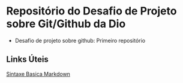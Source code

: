 # Repositório do Desafio de Projeto sobre Git/Github da Dio
 - Desafio de projeto sobre github: Primeiro repositório

## Links Úteis
[Sintaxe Basica Markdown](https://www.markdownguide.org/basic-syntax/)
